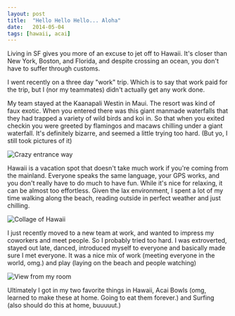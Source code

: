 ```yaml
---
layout: post
title:  "Hello Hello Hello... Aloha"
date:   2014-05-04
tags: [hawaii, acai]
---
```


Living in SF gives you more of an excuse to jet off to Hawaii. It's closer than New York, Boston, and Florida, and despite crossing an ocean, you don't have to suffer through customs.

I went recently on a three day "work" trip. Which is to say that work paid for the trip, but I (nor my teammates) didn't actually get any work done. 

My team stayed at the Kaanapali Westin in Maui. The resort was kind of faux exotic. When you entered there was this giant manmade waterfalls that they had trapped a variety of wild birds and koi in. So that when you exited checkin you were greeted by flamingos and macaws chilling under a giant waterfall. It's definitely bizarre, and seemed a little trying too hard. (But yo, I still took pictures of it)

![Crazy entrance way](https://lh5.googleusercontent.com/-o3xOnhPnJgc/U2V-pR5S8QI/AAAAAAAABsU/7nkH5-WUNKc/w924-h693-no/14+-+20)

Hawaii is a vacation spot that doesn't take much work if you're coming from the mainland. Everyone speaks the same language, your GPS works, and you don't really have to do much to have fun. While it's nice for relaxing, it can be almost too effortless. Given the lax environment, I spent a lot of my time walking along the beach, reading outside in perfect weather and just chilling.

![Collage of Hawaii](https://lh5.googleusercontent.com/bkLyvPG8l9eJeGIYPaDa4UaROPbUO6vBbJFiuZt2QoU=w934-h693-no)

I just recently moved to a new team at work, and wanted to impress my coworkers and meet people. So I probably tried too hard. I was extroverted, stayed out late, danced, introduced myself to everyone and basically made sure I met everyone. It was a nice mix of work (meeting everyone in the world, omg.) and play (laying on the beach and people watching)

![View from my room](https://lh5.googleusercontent.com/-dfQ179ICuGs/U2V-pZFIDwI/AAAAAAAABsg/3HcsFC3keyY/w924-h693-no/14+-+27)

Ultimately I got in my two favorite things in Hawaii, Acai Bowls (omg, learned to make these at home. Going to eat them forever.) and Surfing (also should do this at home, buuuuut.)